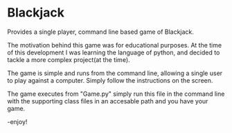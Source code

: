 # Blackjack
Provides a single player, command line based game of Blackjack. 

The motivation behind this game was for educational purposes. At the time of this development
I was learning the language of python, and decided to tackle a more complex project(at the time). 

The game is simple and runs from the command line, allowing a single user to play against a computer.
Simply follow the instructions on the screen.

The game executes from "Game.py" simply run this file in the command line with the supporting class files in
an accesable path and you have your game.

-enjoy!